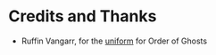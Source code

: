 # Credits and Thanks 

- Ruffin Vangarr, for the [uniform](https://www.nexusmods.com/morrowind/mods/51651) for Order of Ghosts
